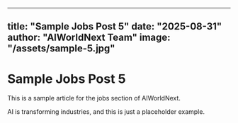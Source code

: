 
---
title: "Sample Jobs Post 5"
date: "2025-08-31"
author: "AIWorldNext Team"
image: "/assets/sample-5.jpg"
---

# Sample Jobs Post 5

This is a sample article for the jobs section of AIWorldNext.

AI is transforming industries, and this is just a placeholder example.
